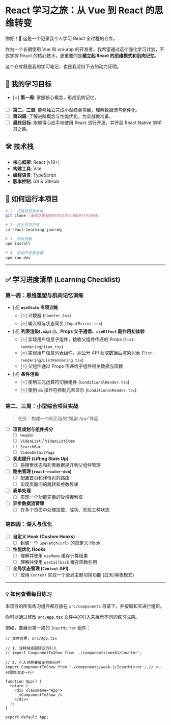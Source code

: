 # React 学习之旅：从 Vue 到 React 的思维转变

你好！👋 这是一个记录我个人学习 React 全过程的仓库。

作为一个长期使用 Vue 和 uni-app 的开发者，我希望通过这个强化学习计划，不仅掌握 React 的核心技术，更重要的是**建立起 React 的思维模式和肌肉记忆**。

这个仓库既是我的学习笔记，也是我坚持下去的动力证明。

## 🎯 我的学习目标

- [⭐] **第一周**: 掌握核心概念，形成肌肉记忆。
- [ ] **第二、三周**: 能够独立完成小型综合项目，理解数据流与组件化。
- [ ] **第四周**: 了解进阶概念与性能优化，为实战做准备。
- [ ] **最终目标**: 能够得心应手地使用 React 进行开发，并开启 React Native 的学习之路。

## 🛠️ 技术栈

- **核心框架**: React (v18+)
- **构建工具**: Vite
- **编程语言**: TypeScript
- **版本控制**: Git & GitHub

## 🚀 如何运行本项目

```bash
# 1. 克隆项目到本地
git clone [请在这里粘贴你的仓库SSH或HTTPS链接]

# 2. 进入项目目录
cd react-learning-journey

# 3. 安装依赖
npm install

# 4. 启动开发服务器
npm run dev
```

---

## ✅ 学习进度清单 (Learning Checklist)

### **第一周：思维重塑与肌肉记忆训练**

- [✌️] **`useState` 专项训练**
    - [⭐] 计数器 (`Counter.tsx`)
    - [⭐] 输入框与状态同步 (`InputMirror.tsx`)
- [✌️] **列表渲染(`.map()`)、Props 父子通信、`useEffect` 副作用初体验**
    - [⭐] 实现用户信息子组件，接收父组件传递的 Props (`list-rendering/Item.tsx`)
    - [⭐] 实现用户信息列表组件，从公开 API 获取数据后渲染列表 (`list-rendering/ListRendering.tsx`)
    - [⭐] 父组件通过 Props 传递给子组件相关数据与函数
- [✌️] **条件渲染**
    - [⭐] 使用三元运算符切换组件 (`ConditionalRender.tsx`)
    - [⭐] 使用 `&&` 操作符控制元素显示 (`ConditionalRender.tsx`)


### **第二、三周：小型综合项目实战**

> 任务：构建一个网页版的“短剧 App”界面

- [ ] **项目规划与组件拆分**
    - [ ] `Header`
    - [ ] `VideoList` / `VideoListItem`
    - [ ] `SearchBar`
    - [ ] `VideoDetailPage`
- [ ] **状态提升 (Lifting State Up)**
    - [ ] 将搜索状态和列表数据提升到父组件管理
- [ ] **路由管理 (`react-router-dom`)**
    - [ ] 配置首页和详情页的路由
    - [ ] 实现页面间的跳转和参数传递
- [ ] **表单处理**
    - [ ] 实现一个功能完善的受控搜索框
- [ ] **异步数据流管理**
    - [ ] 在多个页面中处理加载、成功、失败三种状态

### **第四周：深入与优化**

- [ ] **自定义 Hook (Custom Hooks)**
    - [ ] 封装一个 `useFetch(url)` 的自定义 Hook
- [ ] **性能优化 Hooks**
    - [ ] 理解并使用 `useMemo` 缓存计算结果
    - [ ] 理解并使用 `useCallback` 缓存函数引用
- [ ] **全局状态管理 (`Context` API)**
    - [ ] 使用 `Context` 实现一个全局主题切换功能 (白天/黑夜模式)

---

### 💡 如何查看每日练习

本项目的所有练习组件都存放在 `src/components` 目录下，并按周和天进行组织。

你可以通过修改 **`src/App.tsx`** 文件中的引入来展示不同的练习成果。

例如，要展示第一周的 `InputMirror` 组件：

```tsx
// 文件位置: src/App.tsx

// 1. 注释掉或删除旧的引入
// import ComponentToShow from './components/week1/Counter';

// 2. 引入你想要展示的新组件
import ComponentToShow from './components/week-1/InputMirror'; // <-- 只需修改这一行!

function App() {
  return (
    <div className="App">
      <ComponentToShow />
    </div>
  );
}

export default App;
```